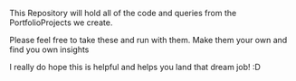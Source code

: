 This Repository will hold all of the code and queries from the PortfolioProjects we create.

Please feel free to take these and run with them. Make them your own and find you own insights

I really do hope this is helpful and helps you land that dream job! :D
